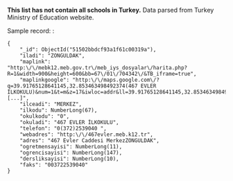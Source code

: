 **This list has not contain all schools in Turkey.**
Data parsed from Turkey Ministry of Education website.


Sample record:  : 

    {
		"_id": ObjectId("51502bbdcf93a1f61c00319a"),
		"iladi": "ZONGULDAK",
		"maplink": "http:\/\/mebk12.meb.gov.tr\/meb_iys_dosyalar\/harita.php?R=1&width=900&height=600&bb=67\/01\/704342\/&TB_iframe=true",
		"maplinkgoogle": "http:\/\/maps.google.com\/?q=39.91765128641145,32.853463498492374(467 EVLER İLKOKULU)&num=1&t=m&z=17&iwloc=addr&ll=39.91765128641145,32.853463498492374&o [...]",
		"ilceadi": "MERKEZ",
		"ilkodu": NumberLong(67),
		"okulkodu": "0",
		"okuladi": "467 EVLER İLKOKULU",
		"telefon": "0(372)2539040 ",
		"webadres": "http:\/\/467evler.meb.k12.tr",
		"adres": "467 Evler Caddesi MerkezZONGULDAK",
		"ogretmensayisi": NumberLong(11),
		"ogrencisayisi": NumberLong(147),
		"dersliksayisi": NumberLong(10),
		"faks": "003722539040" 
	}
